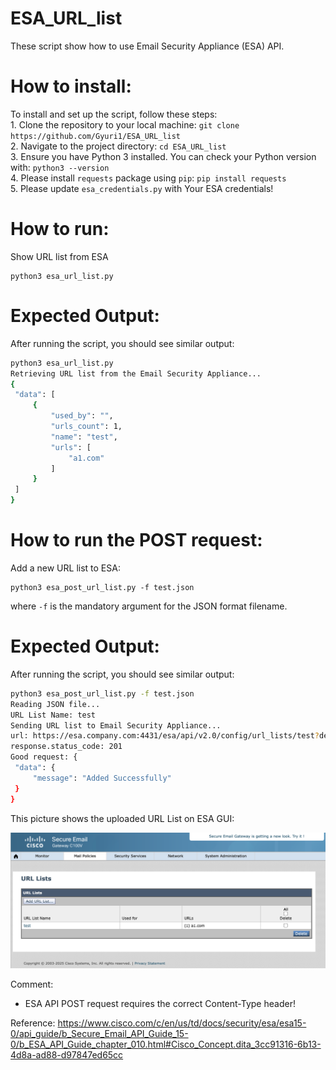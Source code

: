 # ESA_URL_list



These script show how to use Email Security Appliance (ESA)  API.


How to install:
====
To install and set up the script, follow these steps:  
	1.	Clone the repository to your local machine: ```git clone https://github.com/Gyuri1/ESA_URL_list```  
	2.	Navigate to the project directory: ```cd ESA_URL_list```  
 	3.	Ensure you have Python 3 installed. You can check your Python version with: ```python3 --version```  
  4.  Please install ```requests``` package using ```pip```: ```pip install requests```  
  5.  Please update ```esa_credentials.py``` with Your ESA credentials! 

How to run:
====

Show URL list from ESA

    python3 esa_url_list.py


Expected Output: 
====

After running the script, you should see similar output:  

   ```sh
python3 esa_url_list.py
Retrieving URL list from the Email Security Appliance...
{
    "data": [
        {
            "used_by": "",
            "urls_count": 1,
            "name": "test",
            "urls": [
                "a1.com"
            ]
        }
    ]
}

 ```

How to run the POST request:
====

Add a new URL list to ESA:

    python3 esa_post_url_list.py -f test.json

where ```-f``` is the mandatory argument for the JSON format filename. 


Expected Output: 
====

After running the script, you should see similar output: 

   ```sh
python3 esa_post_url_list.py -f test.json
Reading JSON file...
URL List Name: test
Sending URL list to Email Security Appliance...
url: https://esa.company.com:4431/esa/api/v2.0/config/url_lists/test?device_type=esa
response.status_code: 201
Good request: {
    "data": {
        "message": "Added Successfully"
    }
}

 ```


This picture shows the uploaded URL List on ESA GUI:

![Alt text](esa-gui.png?raw=true "ESA GUI with the URL List")



Comment:
- ESA API POST request requires the correct  Content-Type header! 


Reference:
https://www.cisco.com/c/en/us/td/docs/security/esa/esa15-0/api_guide/b_Secure_Email_API_Guide_15-0/b_ESA_API_Guide_chapter_010.html#Cisco_Concept.dita_3cc91316-6b13-4d8a-ad88-d97847ed65cc

